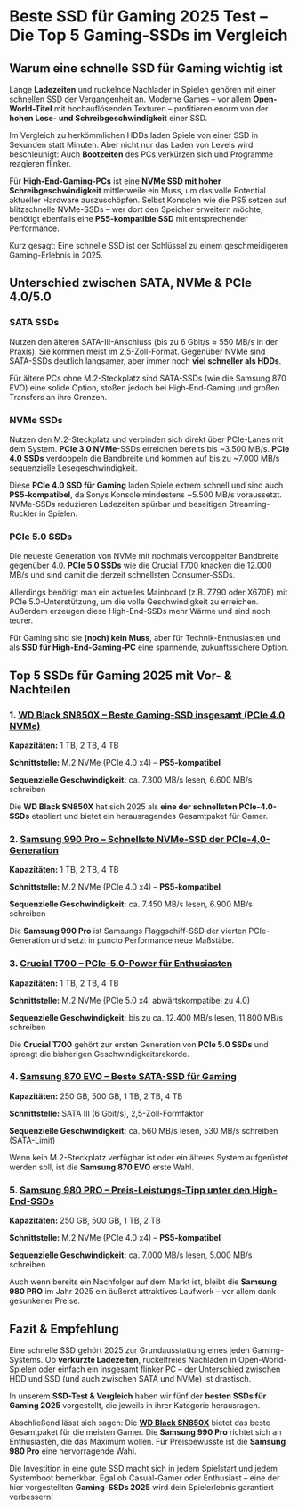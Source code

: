 # Beste SSD für Gaming 2025 Test – Die Top 5 Gaming-SSDs im Vergleich

## Warum eine schnelle SSD für Gaming wichtig ist

Lange **Ladezeiten** und ruckelnde Nachlader in Spielen gehören mit einer schnellen SSD der Vergangenheit an. Moderne Games – vor allem **Open-World-Titel** mit hochauflösenden Texturen – profitieren enorm von der **hohen Lese- und Schreibgeschwindigkeit** einer SSD. 

Im Vergleich zu herkömmlichen HDDs laden Spiele von einer SSD in Sekunden statt Minuten. Aber nicht nur das Laden von Levels wird beschleunigt: Auch **Bootzeiten** des PCs verkürzen sich und Programme reagieren flinker. 

Für **High-End-Gaming-PCs** ist eine **NVMe SSD mit hoher Schreibgeschwindigkeit** mittlerweile ein Muss, um das volle Potential aktueller Hardware auszuschöpfen. Selbst Konsolen wie die PS5 setzen auf blitzschnelle NVMe-SSDs – wer dort den Speicher erweitern möchte, benötigt ebenfalls eine **PS5-kompatible SSD** mit entsprechender Performance. 

Kurz gesagt: Eine schnelle SSD ist der Schlüssel zu einem geschmeidigeren Gaming-Erlebnis in 2025.

## Unterschied zwischen SATA, NVMe & PCIe 4.0/5.0

### SATA SSDs

Nutzen den älteren SATA-III-Anschluss (bis zu 6 Gbit/s ≈ 550 MB/s in der Praxis). Sie kommen meist im 2,5-Zoll-Format. Gegenüber NVMe sind SATA-SSDs deutlich langsamer, aber immer noch **viel schneller als HDDs**. 

Für ältere PCs ohne M.2-Steckplatz sind SATA-SSDs (wie die Samsung 870 EVO) eine solide Option, stoßen jedoch bei High-End-Gaming und großen Transfers an ihre Grenzen.

### NVMe SSDs

Nutzen den M.2-Steckplatz und verbinden sich direkt über PCIe-Lanes mit dem System. **PCIe 3.0 NVMe**-SSDs erreichen bereits bis ~3.500 MB/s. **PCIe 4.0 SSDs** verdoppeln die Bandbreite und kommen auf bis zu ~7.000 MB/s sequenzielle Lesegeschwindigkeit.

Diese **PCIe 4.0 SSD für Gaming** laden Spiele extrem schnell und sind auch **PS5-kompatibel**, da Sonys Konsole mindestens ~5.500 MB/s voraussetzt. NVMe-SSDs reduzieren Ladezeiten spürbar und beseitigen Streaming-Ruckler in Spielen.

### PCIe 5.0 SSDs

Die neueste Generation von NVMe mit nochmals verdoppelter Bandbreite gegenüber 4.0. **PCIe 5.0 SSDs** wie die Crucial T700 knacken die 12.000 MB/s und sind damit die derzeit schnellsten Consumer-SSDs.

Allerdings benötigt man ein aktuelles Mainboard (z.B. Z790 oder X670E) mit PCIe 5.0-Unterstützung, um die volle Geschwindigkeit zu erreichen. Außerdem erzeugen diese High-End-SSDs mehr Wärme und sind noch teurer. 

Für Gaming sind sie **(noch) kein Muss**, aber für Technik-Enthusiasten und als **SSD für High-End-Gaming-PC** eine spannende, zukunftssichere Option. 

## Top 5 SSDs für Gaming 2025 mit Vor- & Nachteilen

### 1. [WD Black SN850X – Beste Gaming-SSD insgesamt (PCIe 4.0 NVMe)](https://amzn.to/3XvhA2t)

**Kapazitäten:** 1 TB, 2 TB, 4 TB 

**Schnittstelle:** M.2 NVMe (PCIe 4.0 x4) – **PS5-kompatibel**

**Sequenzielle Geschwindigkeit:** ca. 7.300 MB/s lesen, 6.600 MB/s schreiben

Die **WD Black SN850X** hat sich 2025 als **eine der schnellsten PCIe-4.0-SSDs** etabliert und bietet ein herausragendes Gesamtpaket für Gamer.

### 2. [Samsung 990 Pro – Schnellste NVMe-SSD der PCIe-4.0-Generation](https://amzn.to/3QMLDyW)

**Kapazitäten:** 1 TB, 2 TB, 4 TB  

**Schnittstelle:** M.2 NVMe (PCIe 4.0 x4) – **PS5-kompatibel**  

**Sequenzielle Geschwindigkeit:** ca. 7.450 MB/s lesen, 6.900 MB/s schreiben

Die **Samsung 990 Pro** ist Samsungs Flaggschiff-SSD der vierten PCIe-Generation und setzt in puncto Performance neue Maßstäbe.

### 3. [Crucial T700 – PCIe-5.0-Power für Enthusiasten](https://amzn.to/41L1CnC)

**Kapazitäten:** 1 TB, 2 TB, 4 TB  

**Schnittstelle:** M.2 NVMe (PCIe 5.0 x4, abwärtskompatibel zu 4.0)  

**Sequenzielle Geschwindigkeit:** bis zu ca. 12.400 MB/s lesen, 11.800 MB/s schreiben

Die **Crucial T700** gehört zur ersten Generation von **PCIe 5.0 SSDs** und sprengt die bisherigen Geschwindigkeitsrekorde.

### 4. [Samsung 870 EVO – Beste SATA-SSD für Gaming](https://amzn.to/3Xrjjpz)

**Kapazitäten:** 250 GB, 500 GB, 1 TB, 2 TB, 4 TB  

**Schnittstelle:** SATA III (6 Gbit/s), 2,5-Zoll-Formfaktor  

**Sequenzielle Geschwindigkeit:** ca. 560 MB/s lesen, 530 MB/s schreiben (SATA-Limit)

Wenn kein M.2-Steckplatz verfügbar ist oder ein älteres System aufgerüstet werden soll, ist die **Samsung 870 EVO** erste Wahl.

### 5. [Samsung 980 PRO – Preis-Leistungs-Tipp unter den High-End-SSDs](https://amzn.to/3F5tzxj)

**Kapazitäten:** 250 GB, 500 GB, 1 TB, 2 TB  

**Schnittstelle:** M.2 NVMe (PCIe 4.0 x4) – **PS5-kompatibel**  

**Sequenzielle Geschwindigkeit:** ca. 7.000 MB/s lesen, 5.000 MB/s schreiben

Auch wenn bereits ein Nachfolger auf dem Markt ist, bleibt die **Samsung 980 PRO** im Jahr 2025 ein äußerst attraktives Laufwerk – vor allem dank gesunkener Preise.

## Fazit & Empfehlung

Eine schnelle SSD gehört 2025 zur Grundausstattung eines jeden Gaming-Systems. Ob **verkürzte Ladezeiten**, ruckelfreies Nachladen in Open-World-Spielen oder einfach ein insgesamt flinker PC – der Unterschied zwischen HDD und SSD (und auch zwischen SATA und NVMe) ist drastisch.

In unserem **SSD-Test & Vergleich** haben wir fünf der **besten SSDs für Gaming 2025** vorgestellt, die jeweils in ihrer Kategorie herausragen. 

Abschließend lässt sich sagen: Die [**WD Black SN850X**](https://amzn.to/3XvhA2t) bietet das beste Gesamtpaket für die meisten Gamer. Die **Samsung 990 Pro** richtet sich an Enthusiasten, die das Maximum wollen. Für Preisbewusste ist die **Samsung 980 Pro** eine hervorragende Wahl.

Die Investition in eine gute SSD macht sich in jedem Spielstart und jedem Systemboot bemerkbar. Egal ob Casual-Gamer oder Enthusiast – eine der hier vorgestellten **Gaming-SSDs 2025** wird dein Spielerlebnis garantiert verbessern!

